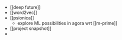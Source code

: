 - [[deep future]]
- [[word2vec]]
- [[psionica]]
	- explore ML possibilities in agora wrt [[m-prime]]
- [[project snapshot]]
-
